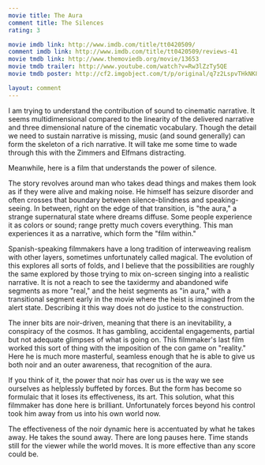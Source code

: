 ```yaml
---
movie title: The Aura
comment title: The Silences
rating: 3

movie imdb link: http://www.imdb.com/title/tt0420509/
comment imdb link: http://www.imdb.com/title/tt0420509/reviews-41
movie tmdb link: http://www.themoviedb.org/movie/13653
movie tmdb trailer: http://www.youtube.com/watch?v=Rw3lZzTy5QE
movie tmdb poster: http://cf2.imgobject.com/t/p/original/q7z2LspvTHkNK8SyLVOBJRFoUIk.jpg

layout: comment
---
```


I am trying to understand the contribution of sound to cinematic narrative. It seems multidimensional compared to the linearity of the delivered narrative and three dimensional nature of the cinematic vocabulary. Though the detail we need to sustain narrative is missing, music (and sound generally) can form the skeleton of a rich narrative. It will take me some time to wade through this with the Zimmers and Elfmans distracting.

Meanwhile, here is a film that understands the power of silence. 

The story revolves around man who takes dead things and makes them look as if they were alive and making noise. He himself has seizure disorder and often crosses that boundary between silence-blindness and speaking-seeing. In between, right on the edge of that transition, is "the aura," a strange supernatural state where dreams diffuse. Some people experience it as colors or sound; range pretty much covers everything. This man experiences it as a narrative, which form the "film within." 

Spanish-speaking filmmakers have a long tradition of interweaving realism with other layers, sometimes unfortunately called magical. The evolution of this explores all sorts of folds, and I believe that the possibilities are roughly the same explored by those trying to mix on-screen singing into a realistic narrative. It is not a reach to see the taxidermy and abandoned wife segments as more "real," and the heist segments as "in aura," with a transitional segment early in the movie where the heist is imagined from the alert state. Describing it this way does not do justice to the construction.

The inner bits are noir-driven, meaning that there is an inevitability, a conspiracy of the cosmos. It has gambling, accidental engagements, partial but not adequate glimpses of what is going on. This filmmaker's last film worked this sort of thing with the imposition of the con game on "reality." Here he is much more masterful, seamless enough that he is able to give us both noir and an outer awareness, that recognition of the aura.

If you think of it, the power that noir has over us is the way we see ourselves as helplessly buffeted by forces. But the form has become so formulaic that it loses its effectiveness, its art. This solution, what this filmmaker has done here is brilliant. Unfortunately forces beyond his control took him away from us into his own world now.

The effectiveness of the noir dynamic here is accentuated by what he takes away. He takes the sound away. There are long pauses here. Time stands still for the viewer while the world moves. It is more effective than any score could be.
